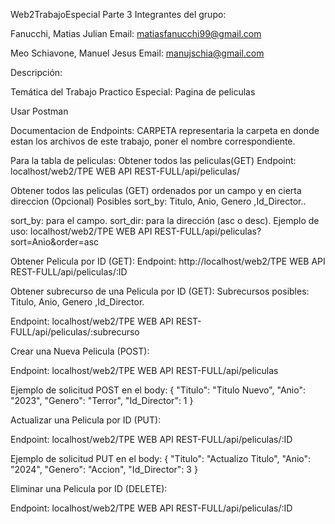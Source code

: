 Web2TrabajoEspecial Parte 3
Integrantes del grupo:

Fanucchi, Matias Julian     Email: matiasfanucchi99@gmail.com

Meo Schiavone, Manuel Jesus Email: manujschia@gmail.com

Descripción:

Temática del Trabajo Practico Especial: Pagina de peliculas

Usar Postman


Documentacion de Endpoints:
CARPETA representaria la carpeta en donde estan los archivos de este trabajo, poner el nombre correspondiente.


Para la tabla de peliculas:
Obtener todos las peliculas(GET)
Endpoint: localhost/web2/TPE WEB API REST-FULL/api/peliculas/


Obtener todos las peliculas (GET) ordenados por un campo y en cierta direccion (Opcional)
Posibles sort_by: Titulo, Anio, Genero ,Id_Director..

sort_by: para el campo. sort_dir: para la dirección (asc o desc). Ejemplo de uso: localhost/web2/TPE WEB API REST-FULL/api/peliculas?sort=Anio&order=asc


Obtener Pelicula por ID (GET):
Endpoint: http://localhost/web2/TPE WEB API REST-FULL/api/peliculas/:ID


Obtener subrecurso de una Pelicula por ID (GET):
Subrecursos posibles: Titulo, Anio, Genero ,Id_Director.

Endpoint: localhost/web2/TPE WEB API REST-FULL/api/peliculas/:subrecurso


Crear una Nueva Pelicula (POST):

Endpoint: localhost/web2/TPE WEB API REST-FULL/api/peliculas

Ejemplo de solicitud POST en el body: { "Titulo": "Titulo Nuevo", "Anio": "2023", "Genero": "Terror", "Id_Director": 1 }


Actualizar una Pelicula por ID (PUT):

Endpoint: localhost/web2/TPE WEB API REST-FULL/api/peliculas/:ID

Ejemplo de solicitud PUT en el body: { "Titulo": "Actualizo Titulo", "Anio": "2024", "Genero": "Accion", "Id_Director": 3 }


Eliminar una Pelicula por ID (DELETE):

Endpoint: localhost/web2/TPE WEB API REST-FULL/api/peliculas/:ID

